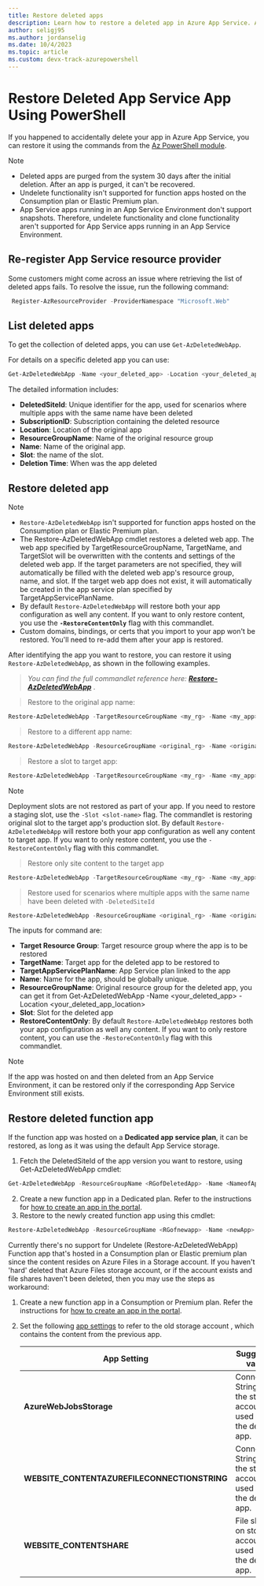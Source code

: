```yaml
---
title: Restore deleted apps
description: Learn how to restore a deleted app in Azure App Service. Avoid the headache of an accidentally deleted app.
author: seligj95
ms.author: jordanselig
ms.date: 10/4/2023
ms.topic: article 
ms.custom: devx-track-azurepowershell
---
```


# Restore Deleted App Service App Using PowerShell

If you happened to accidentally delete your app in Azure App Service, you can restore it using the commands from the [Az PowerShell module](/powershell/azure/).

> [!NOTE]
> - Deleted apps are purged from the system 30 days after the initial deletion. After an app is purged, it can't be recovered.
> - Undelete functionality isn't supported for function apps hosted on the Consumption plan or Elastic Premium plan.
> - App Service apps running in an App Service Environment don't support snapshots. Therefore, undelete functionality and clone functionality aren't supported for App Service apps running in an App Service Environment.
>

## Re-register App Service resource provider

Some customers might come across an issue where retrieving the list of deleted apps fails. To resolve the issue, run the following command:

```powershell
 Register-AzResourceProvider -ProviderNamespace "Microsoft.Web"
```

## List deleted apps

To get the collection of deleted apps, you can use `Get-AzDeletedWebApp`.

For details on a specific deleted app you can use:

```powershell
Get-AzDeletedWebApp -Name <your_deleted_app> -Location <your_deleted_app_location> 
```

The detailed information includes:

- **DeletedSiteId**: Unique identifier for the app, used for scenarios where multiple apps with the same name have been deleted
- **SubscriptionID**: Subscription containing the deleted resource
- **Location**: Location of the original app
- **ResourceGroupName**: Name of the original resource group
- **Name**: Name of the original app.
- **Slot**: the name of the slot.
- **Deletion Time**: When was the app deleted  

## Restore deleted app

>[!NOTE]
>- `Restore-AzDeletedWebApp` isn't supported for function apps hosted on the Consumption plan or Elastic Premium plan.
>- The Restore-AzDeletedWebApp cmdlet restores a deleted web app. The web app specified by TargetResourceGroupName, TargetName, and TargetSlot will be overwritten with the contents and settings of the deleted web app. If the target parameters are not specified, they will automatically be filled with the deleted web app's resource group, name, and slot. If the target web app does not exist, it will automatically be created in the app service plan specified by TargetAppServicePlanName.
>- By default `Restore-AzDeletedWebApp` will restore both your app configuration as well any content. If you want to only restore content, you use the **`-RestoreContentOnly`** flag with this commandlet.
>- Custom domains, bindings, or certs that you import to your app won't be restored. You'll need to re-add them after your app is restored. 


After identifying the app you want to restore, you can restore it using `Restore-AzDeletedWebApp`, as shown in the following examples.
>*You can find the full commandlet reference here: **[Restore-AzDeletedWebApp](/powershell/module/az.websites/restore-azdeletedwebapp)*** .

>Restore to the original app name:
```powershell
Restore-AzDeletedWebApp -TargetResourceGroupName <my_rg> -Name <my_app> -TargetAppServicePlanName <my_asp>
```

>Restore to a different app name:
```powershell
Restore-AzDeletedWebApp -ResourceGroupName <original_rg> -Name <original_app> -TargetResourceGroupName <target_rg> -TargetName <target_app> -TargetAppServicePlanName <target_asp>
```

>Restore a slot to target app:
```powershell
Restore-AzDeletedWebApp -TargetResourceGroupName <my_rg> -Name <my_app> -TargetAppServicePlanName <my_asp> -Slot <original_slot>
```

> [!NOTE]
> Deployment slots are not restored as part of your app. If you need to restore a staging slot, use the `-Slot <slot-name>`  flag.
> The commandlet is restoring original slot to the target app's production slot.
> By default `Restore-AzDeletedWebApp` will restore both your app configuration as well any content to target app. If you want to only restore content, you use the `-RestoreContentOnly` flag with this commandlet.

>Restore only site content to the target app
```powershell
Restore-AzDeletedWebApp -TargetResourceGroupName <my_rg> -Name <my_app> -TargetAppServicePlanName <my_asp> -RestoreContentOnly
```

>Restore used for scenarios where multiple apps with the same name have been deleted with `-DeletedSiteId`
```powershell
Restore-AzDeletedWebApp -ResourceGroupName <original_rg> -Name <original_app> -DeletedId /subscriptions/aaaa0a0a-bb1b-cc2c-dd3d-eeeeee4e4e4e/providers/Microsoft.Web/locations/location/deletedSites/1234 -TargetAppServicePlanName <my_asp>

```

The inputs for command are:

- **Target Resource Group**: Target resource group where the app is to be restored
- **TargetName**: Target app for the deleted app to be restored to
- **TargetAppServicePlanName**: App Service plan linked to the app
- **Name**: Name for the app, should be globally unique.
- **ResourceGroupName**: Original resource group for the deleted app, you can get it from Get-AzDeletedWebApp -Name <your_deleted_app> -Location <your_deleted_app_location> 
- **Slot**: Slot for the deleted app 
- **RestoreContentOnly**: By default `Restore-AzDeletedWebApp` restores both your app configuration as well any content. If you want to only restore content, you can use the `-RestoreContentOnly` flag with this commandlet.

> [!NOTE]
> If the app was hosted on and then deleted from an App Service Environment, it can be restored only if the corresponding App Service Environment still exists.

## Restore deleted function app 

If the function app was hosted on a **Dedicated app service plan**, it can be restored, as long as it was using the default App Service storage.

1. Fetch the DeletedSiteId of the app version you want to restore, using Get-AzDeletedWebApp cmdlet:

```powershell
Get-AzDeletedWebApp -ResourceGroupName <RGofDeletedApp> -Name <NameofApp> 
```
2. Create a new function app in a Dedicated plan. Refer to the instructions for [how to create an app in the portal](../azure-functions/functions-create-function-app-portal.md#create-a-function-app).
3. Restore to the newly created function app using this cmdlet:

```powershell
Restore-AzDeletedWebApp -ResourceGroupName <RGofnewapp> -Name <newApp> -deletedId "/subscriptions/xxxx/providers/Microsoft.Web/locations/xxxx/deletedSites/xxxx"
```

Currently there's no support for Undelete (Restore-AzDeletedWebApp) Function app that's hosted in a Consumption plan or Elastic premium plan since the content resides on Azure Files in a Storage account. If you haven't 'hard' deleted that Azure Files storage account, or if the account exists and file shares haven't been deleted, then you may use the steps as workaround:
 

1. Create a new function app in a Consumption or Premium plan. Refer the instructions for [how to create an app in the portal](../azure-functions/functions-create-function-app-portal.md#create-a-function-app).
2. Set the following [app settings](../azure-functions/functions-how-to-use-azure-function-app-settings.md?tabs=portal#settings) to refer to the old storage account , which contains the content from the previous app.

    | App Setting      | Suggested value  | 
    | ------------ | ---------------- | 
    | **AzureWebJobsStorage** | Connection String for the storage account used by the deleted app. | 
    | **WEBSITE_CONTENTAZUREFILECONNECTIONSTRING** | Connection String for the storage account used by the deleted app. | 
    | **WEBSITE_CONTENTSHARE** | File share on storage account used by the deleted app. | 
